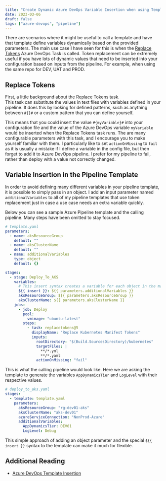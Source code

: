 ```yaml
---
title: "Create Dynamic Azure DevOps Variable Insertion when using Templates"
date: 2023-03-06
draft: false
tags: ["azure-devops", "pipeline"]
---
```

There are scenarios where it might be useful to call a template and have that template define variables dynamically based on the provided parameters.
The main use case I have seen for this is when the [Replace Tokens](https://marketplace.visualstudio.com/items?itemName=qetza.replacetokens) Azure DevOps Task is called.
Token replacement can be extremely useful if you have lots of dynamic values that need to be inserted into your configuration based on inputs from the pipeline. For example, when using the same repo for DEV, UAT and PROD.

## Replace Tokens
First, a little background about the Replace Tokens task.  
This task can substitute the values in text files with variables defined in your pipeline. It does this by looking for defined patterns, such as anything between `#{}#` or a custom pattern that you can define yourself. 

This means that you could insert the value `#{myVariable}#` into your configuration file and the value of the Azure DevOps variable `myVariable` would be inserted when the Replace Tokens task runs. The are many configurable parameters with this task, and I encourage you to make yourself familiar with them. I particularly like to set `actionOnMissing` to `fail` as it is usually a mistake if I define a variable in the config file, but then forget to add it to Azure DevOps pipeline. I prefer for my pipeline to fail, rather than deploy with a value not correctly changed.

## Variable Insertion in the Pipeline Template
In order to avoid defining many different variables in your pipeline template, it is possible to simply pass in an object. I add an input parameter named `additionalVariables` to all of my pipeline templates that use token replacement just in case a use case needs an extra variable quickly.

Below you can see a sample Azure Pipeline template and the calling pipeline.
Many steps have been omitted to stay focused. 

```yaml
# template.yaml
parameters:
  - name: aksResourceGroup
    default: ""
  - name: aksClusterName
    default: ""
  - name: additionalVariables
    type: object
    default: {}

stages:
  - stage: Deploy_To_AKS
    variables:
      # This insert syntax creates a variable for each object in the map
      ${{ insert }}: ${{ parameters.additionalVariables }}
      aksResourceGroup: ${{ parameters.aksResourceGroup }}
      aksClusterName: ${{ parameters.aksClusterName }}
    jobs:
      - job: Deploy
        pool:
          vmimage: "ubuntu-latest"
        steps:
          - task: replacetokens@5
            displayName: "Replace Kubernetes Manifest Tokens"
            inputs:
              rootDirectory: "$(Build.SourcesDirectory)/kubernetes"
              targetFiles: |
                **/*.yml
                **/*.yaml
              actionOnMissing: "fail"
```

This is what the calling pipeline would look like. Here we are asking the template to generate the variables `AppDynamicsTier` and `LogLevel` with their respective values.

```yaml
# deploy_to_aks.yaml
stages:
  - template: template.yaml
    parameters:
      aksResourceGroup: "rg-dev01-aks"
      aksClusterName: "aks-dev01"
      azureServiceConnection: "NonProd-Azure"
      additionalVariables:
        AppDynamicsTier: DEV01
        LogLevel: Debug
```

This simple approach of adding an object parameter and the special `${{ insert }}` syntax to the template can make it much for flexible.

## Additional Reading
- [Azure DevOps Template Insertion](https://learn.microsoft.com/en-us/azure/devops/pipelines/process/templates?view=azure-devops#insertion)